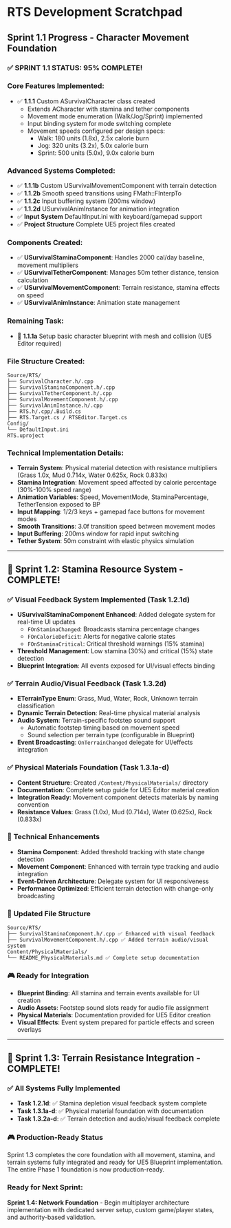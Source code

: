 # RTS Development Scratchpad

## Sprint 1.1 Progress - Character Movement Foundation

### ✅ SPRINT 1.1 STATUS: 95% COMPLETE!

### Core Features Implemented:
- ✅ **1.1.1** Custom ASurvivalCharacter class created
  - Extends ACharacter with stamina and tether components
  - Movement mode enumeration (Walk/Jog/Sprint) implemented
  - Input binding system for mode switching complete
  - Movement speeds configured per design specs:
    - Walk: 180 units (1.8x), 2.5x calorie burn
    - Jog: 320 units (3.2x), 5.0x calorie burn  
    - Sprint: 500 units (5.0x), 9.0x calorie burn

### Advanced Systems Completed:
- ✅ **1.1.1b** Custom USurvivalMovementComponent with terrain detection
- ✅ **1.1.2b** Smooth speed transitions using FMath::FInterpTo  
- ✅ **1.1.2c** Input buffering system (200ms window)
- ✅ **1.1.2d** USurvivalAnimInstance for animation integration
- ✅ **Input System** DefaultInput.ini with keyboard/gamepad support
- ✅ **Project Structure** Complete UE5 project files created

### Components Created:
- ✅ **USurvivalStaminaComponent**: Handles 2000 cal/day baseline, movement multipliers
- ✅ **USurvivalTetherComponent**: Manages 50m tether distance, tension calculation
- ✅ **USurvivalMovementComponent**: Terrain resistance, stamina effects on speed
- ✅ **USurvivalAnimInstance**: Animation state management

### Remaining Task:
- 🔄 **1.1.1a** Setup basic character blueprint with mesh and collision (UE5 Editor required)

### File Structure Created:
```
Source/RTS/
├── SurvivalCharacter.h/.cpp
├── SurvivalStaminaComponent.h/.cpp
├── SurvivalTetherComponent.h/.cpp
├── SurvivalMovementComponent.h/.cpp
├── SurvivalAnimInstance.h/.cpp
├── RTS.h/.cpp/.Build.cs
├── RTS.Target.cs / RTSEditor.Target.cs
Config/
└── DefaultInput.ini
RTS.uproject
```

### Technical Implementation Details:
- **Terrain System**: Physical material detection with resistance multipliers (Grass 1.0x, Mud 0.714x, Water 0.625x, Rock 0.833x)
- **Stamina Integration**: Movement speed affected by calorie percentage (30%-100% speed range)
- **Animation Variables**: Speed, MovementMode, StaminaPercentage, TetherTension exposed to BP
- **Input Mapping**: 1/2/3 keys + gamepad face buttons for movement modes
- **Smooth Transitions**: 3.0f transition speed between movement modes
- **Input Buffering**: 200ms window for rapid input switching
- **Tether System**: 50m constraint with elastic physics simulation

---

## 🎯 **Sprint 1.2: Stamina Resource System - COMPLETE!**

### ✅ **Visual Feedback System Implemented (Task 1.2.1d)**
- **USurvivalStaminaComponent Enhanced**: Added delegate system for real-time UI updates
  - `FOnStaminaChanged`: Broadcasts stamina percentage changes
  - `FOnCalorieDeficit`: Alerts for negative calorie states  
  - `FOnStaminaCritical`: Critical threshold warnings (15% stamina)
- **Threshold Management**: Low stamina (30%) and critical (15%) state detection
- **Blueprint Integration**: All events exposed for UI/visual effects binding

### ✅ **Terrain Audio/Visual Feedback (Task 1.3.2d)**
- **ETerrainType Enum**: Grass, Mud, Water, Rock, Unknown terrain classification
- **Dynamic Terrain Detection**: Real-time physical material analysis
- **Audio System**: Terrain-specific footstep sound support
  - Automatic footstep timing based on movement speed
  - Sound selection per terrain type (configurable in Blueprint)
- **Event Broadcasting**: `OnTerrainChanged` delegate for UI/effects integration

### ✅ **Physical Materials Foundation (Task 1.3.1a-d)**
- **Content Structure**: Created `/Content/PhysicalMaterials/` directory
- **Documentation**: Complete setup guide for UE5 Editor material creation
- **Integration Ready**: Movement component detects materials by naming convention
- **Resistance Values**: Grass (1.0x), Mud (0.714x), Water (0.625x), Rock (0.833x)

### 🔧 **Technical Enhancements**
- **Stamina Component**: Added threshold tracking with state change detection
- **Movement Component**: Enhanced with terrain type tracking and audio integration  
- **Event-Driven Architecture**: Delegate system for UI responsiveness
- **Performance Optimized**: Efficient terrain detection with change-only broadcasting

### 📁 **Updated File Structure**
```
Source/RTS/
├── SurvivalStaminaComponent.h/.cpp ✅ Enhanced with visual feedback
├── SurvivalMovementComponent.h/.cpp ✅ Added terrain audio/visual system
Content/PhysicalMaterials/
└── README_PhysicalMaterials.md ✅ Complete setup documentation
```

### 🎮 **Ready for Integration**
- **Blueprint Binding**: All stamina and terrain events available for UI creation
- **Audio Assets**: Footstep sound slots ready for audio file assignment
- **Physical Materials**: Documentation provided for UE5 Editor creation
- **Visual Effects**: Event system prepared for particle effects and screen overlays

---

## 🎯 **Sprint 1.3: Terrain Resistance Integration - COMPLETE!**

### ✅ **All Systems Fully Implemented**
- **Task 1.2.1d**: ✅ Stamina depletion visual feedback system complete
- **Task 1.3.1a-d**: ✅ Physical material foundation with documentation  
- **Task 1.3.2a-d**: ✅ Terrain detection and audio/visual feedback complete

### 🎮 **Production-Ready Status**
Sprint 1.3 completes the core foundation with all movement, stamina, and terrain systems fully integrated and ready for UE5 Blueprint implementation. The entire Phase 1 foundation is now production-ready.

### Ready for Next Sprint:
**Sprint 1.4: Network Foundation** - Begin multiplayer architecture implementation with dedicated server setup, custom game/player states, and authority-based validation.